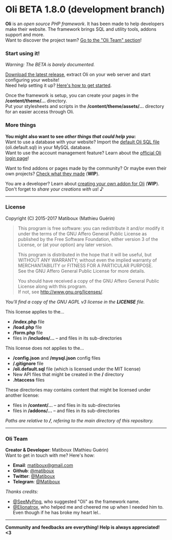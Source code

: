 # Oli BETA 1.8.0 (development branch)

**Oli** is an *open source PHP framework*. It has been made to help developers make their website. The framework brings SQL and utility tools, addons support and more.  
Want to discover the project team? [Go to the "Oli Team" section](#oli-team)!

### Start using it!

*Warning: The BETA is barely documented.*

[Download the latest release](https://github.com/OliFramework/Oli/releases/latest), extract Oli on your web server and start configuring your website!  
Need help setting it up? [Here's how to get started](https://github.com/OliFramework/Oli/wiki/Get-started).

Once the framework is setup, you can create your pages in the **/content/theme/...** directory.  
Put your stylesheets and scripts in the **/content/theme/assets/...** directory for an easier access through Oli.

### More things

**You might also want to see *other things that could help you*:**  
Want to use a database with your website? Import the [default Oli SQL file](#) (oli.default.sql) in your MySQL database.  
Want to use the account management feature? Learn about the [official Oli login page](https://github.com/OliFramework/Oli-Login-Page)!

Want to find addons or pages made by the community? Or maybe even their own projects? [Check what they made](https://github.com/OliFramework/Oli/wiki/Created-by-the-community) (**WIP**).

You are a developer? Learn about [creating your own addon for Oli](#) (**WIP**).  
Don't forget to *share your creations with us*! ♪

---

### License

Copyright (C) 2015-2017 Matiboux (Mathieu Guérin)
> This program is free software: you can redistribute it and/or modify it under the terms of the GNU Affero General Public License as published by the Free Software Foundation, either version 3 of the License, or (at your option) any later version.  
> 
> This program is distributed in the hope that it will be useful, but WITHOUT ANY WARRANTY; without even the implied warranty of MERCHANTABILITY or FITNESS FOR A PARTICULAR PURPOSE.  
> See the GNU Affero General Public License for more details.
> 
> You should have received a copy of the GNU Affero General Public License along with this program.  
> If not, see <http://www.gnu.org/licenses/>.

*You'll find a copy of the GNU AGPL v3 license in the **LICENSE** file.*

This license applies to the...
- **/index.php** file
- **/load.php** file
- **/form.php** file
- files in **/includes/...** – and files in its sub-directories

This license does not applies to the...
- **/config.json** and **/mysql.json** config files
- **/.gitignore** file
- **/oli.default.sql** file (which is licensed under the MIT license)
- New API files that might be created in the **/** directory
- **.htaccess** files

These directories may contains content that might be licensed under another license:
- files in **/content/...** – and files in its sub-directories
- files in **/addons/...** – and files in its sub-directories

*Paths are relative to **/**, refering to the main directory of this repository.*

---

### Oli Team

**Creator & Developer**: Matiboux (Mathieu Guérin)  
Want to get in touch with me? Here's how:
 - **Email**: [matiboux@gmail.com](mailto:matiboux@gmail.com)
 - **Github**: [@matiboux](https://github.com/Matiboux)
 - **Twitter**: [@Matiboux](https://twitter.com/Matiboux)
 - **Telegram**: [@Matiboux](https://t.me/Matiboux)

*Thanks credits:*
- [@SeeMyPing](https://twitter.com/SeeMyPing), who suggested "Oli" as the framework name.
- [@Elionatrox](https://twitter.com/Elionatrox), who helped me and cheered me up when I needed him to.  
Even though if he has broke my heart lel..

---

**Community and feedbacks are everything! Help is always appreciated! <3**